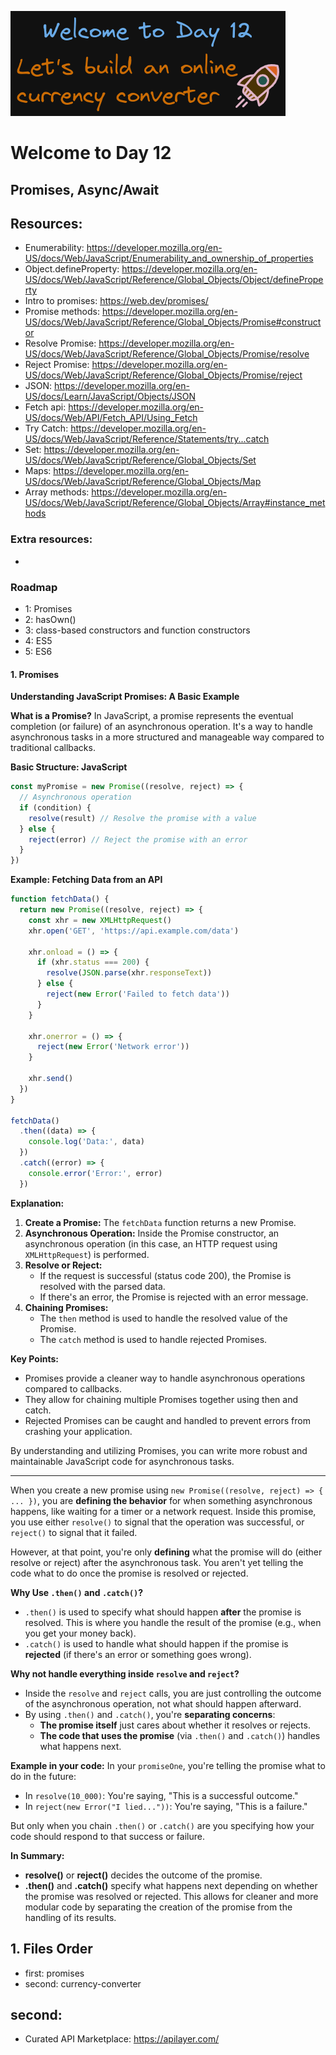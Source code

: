 ![image info](./welcome-day-12.png)

# Welcome to Day 12

## **Promises, Async/Await**

## Resources:

- Enumerability: https://developer.mozilla.org/en-US/docs/Web/JavaScript/Enumerability_and_ownership_of_properties
- Object.defineProperty: https://developer.mozilla.org/en-US/docs/Web/JavaScript/Reference/Global_Objects/Object/defineProperty
- Intro to promises: https://web.dev/promises/
- Promise methods: https://developer.mozilla.org/en-US/docs/Web/JavaScript/Reference/Global_Objects/Promise#constructor
- Resolve Promise: https://developer.mozilla.org/en-US/docs/Web/JavaScript/Reference/Global_Objects/Promise/resolve
- Reject Promise: https://developer.mozilla.org/en-US/docs/Web/JavaScript/Reference/Global_Objects/Promise/reject
- JSON: https://developer.mozilla.org/en-US/docs/Learn/JavaScript/Objects/JSON
- Fetch api: https://developer.mozilla.org/en-US/docs/Web/API/Fetch_API/Using_Fetch
- Try Catch: https://developer.mozilla.org/en-US/docs/Web/JavaScript/Reference/Statements/try...catch
- Set: https://developer.mozilla.org/en-US/docs/Web/JavaScript/Reference/Global_Objects/Set
- Maps: https://developer.mozilla.org/en-US/docs/Web/JavaScript/Reference/Global_Objects/Map
- Array methods: https://developer.mozilla.org/en-US/docs/Web/JavaScript/Reference/Global_Objects/Array#instance_methods

### Extra resources:

-

### Roadmap

- 1: Promises
- 2: hasOwn()
- 3: class-based constructors and function constructors
- 4: ES5
- 5: ES6

#### 1. Promises

**Understanding JavaScript Promises: A Basic Example**

**What is a Promise?**
In JavaScript, a promise represents the eventual completion (or failure) of an asynchronous operation. It's a way to handle asynchronous tasks in a more structured and manageable way compared to traditional callbacks.

**Basic Structure: JavaScript**

```javascript
const myPromise = new Promise((resolve, reject) => {
  // Asynchronous operation
  if (condition) {
    resolve(result) // Resolve the promise with a value
  } else {
    reject(error) // Reject the promise with an error
  }
})
```

**Example: Fetching Data from an API**

```javascript
function fetchData() {
  return new Promise((resolve, reject) => {
    const xhr = new XMLHttpRequest()
    xhr.open('GET', 'https://api.example.com/data')

    xhr.onload = () => {
      if (xhr.status === 200) {
        resolve(JSON.parse(xhr.responseText))
      } else {
        reject(new Error('Failed to fetch data'))
      }
    }

    xhr.onerror = () => {
      reject(new Error('Network error'))
    }

    xhr.send()
  })
}

fetchData()
  .then((data) => {
    console.log('Data:', data)
  })
  .catch((error) => {
    console.error('Error:', error)
  })
```

**Explanation:**

1. **Create a Promise:** The `fetchData` function returns a new Promise.
2. **Asynchronous Operation:** Inside the Promise constructor, an asynchronous operation (in this case, an HTTP request using `XMLHttpRequest`) is performed.
3. **Resolve or Reject:**
   - If the request is successful (status code 200), the Promise is resolved with the parsed data.
   - If there's an error, the Promise is rejected with an error message.
4. **Chaining Promises:**
   - The `then` method is used to handle the resolved value of the Promise.
   - The `catch` method is used to handle rejected Promises.

**Key Points:**

- Promises provide a cleaner way to handle asynchronous operations compared to callbacks.
- They allow for chaining multiple Promises together using then and catch.
- Rejected Promises can be caught and handled to prevent errors from crashing your application.

By understanding and utilizing Promises, you can write more robust and maintainable JavaScript code for asynchronous tasks.

---

When you create a new promise using `new Promise((resolve, reject) => { ... })`, you are **defining the behavior** for when something asynchronous happens, like waiting for a timer or a network request. Inside this promise, you use either `resolve()` to signal that the operation was successful, or `reject()` to signal that it failed.

However, at that point, you're only **defining** what the promise will do (either resolve or reject) after the asynchronous task. You aren't yet telling the code what to do once the promise is resolved or rejected.

**Why Use `.then()` and `.catch()`?**

- `.then()` is used to specify what should happen **after** the promise is resolved. This is where you handle the result of the promise (e.g., when you get your money back).
- `.catch()` is used to handle what should happen if the promise is **rejected** (if there's an error or something goes wrong).

**Why not handle everything inside `resolve` and `reject`?**

- Inside the `resolve` and `reject` calls, you are just controlling the outcome of the asynchronous operation, not what should happen afterward.
- By using `.then()` and `.catch()`, you're **separating concerns**:
  - **The promise itself** just cares about whether it resolves or rejects.
  - **The code that uses the promise** (via `.then()` and `.catch()`) handles what happens next.

**Example in your code:**
In your `promiseOne`, you're telling the promise what to do in the future:

- In `resolve(10_000)`: You're saying, "This is a successful outcome."
- In `reject(new Error("I lied..."))`: You're saying, "This is a failure."

But only when you chain `.then()` or `.catch()` are you specifying how your code should respond to that success or failure.

**In Summary:**

- **resolve()** or **reject()** decides the outcome of the promise.
- **.then()** and **.catch()** specify what happens next depending on whether the promise was resolved or rejected.
  This allows for cleaner and more modular code by separating the creation of the promise from the handling of its results.

## 1. Files Order

- first: promises
- second: currency-converter

## second:

- Curated API Marketplace: https://apilayer.com/
